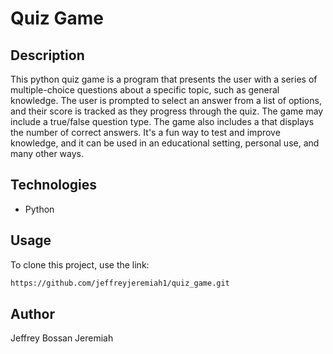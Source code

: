 # Quiz Game

## Description
This python quiz game is a program that presents the user with a series of multiple-choice questions about a specific topic, such as general knowledge. The user is prompted to select an answer from a list of options, and their score is tracked as they progress through the quiz. The game may include a true/false question type. The game also includes a that displays the number of correct answers. It's a fun way to test and improve knowledge, and it can be used in an educational setting, personal use, and many other ways.

## Technologies
 - Python

## Usage 

To clone this project, use the link:
```bash
https://github.com/jeffreyjeremiah1/quiz_game.git

```
## 

## Author
Jeffrey Bossan Jeremiah

